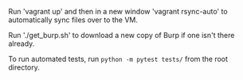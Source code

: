 Run 'vagrant up' and then in a new window 'vagrant rsync-auto' to automatically sync files over to the VM.

Run './get_burp.sh' to download a new copy of Burp if one isn't there already.

To run automated tests, run `python -m pytest tests/` from the root directory.
